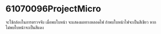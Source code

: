 # 61070096ProjectMicro
จะใช้กล้องในการตรวจจับ เมื่อพบใบหน้า จะแสดงผลทางหลอดไฟ ถ้าพบใบหน้าไฟจะเป็นสีเขียว หากไม่พบใบหน้าจะเป็นสีแดง
